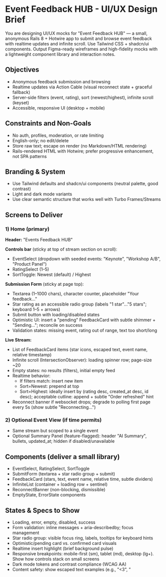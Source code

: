 # Event Feedback HUB - UI/UX Design Brief

You are designing UI/UX mocks for "Event Feedback HUB" — a small, anonymous Rails 8 + Hotwire app to submit and browse event feedback with realtime updates and infinite scroll. Use Tailwind CSS + shadcn/ui components. Output Figma-ready wireframes and high-fidelity mocks with a lightweight component library and interaction notes.

## Objectives

- Anonymous feedback submission and browsing
- Realtime updates via Action Cable (visual reconnect state + graceful fallback)
- Server-side filters (event, rating), sort (newest/highest), infinite scroll (keyset)
- Accessible, responsive UI (desktop + mobile)

## Constraints and Non-Goals

- No auth, profiles, moderation, or rate limiting
- English-only; no edit/delete
- Store raw text; escape on render (no Markdown/HTML rendering)
- Rails-rendered HTML with Hotwire; prefer progressive enhancement, not SPA patterns

## Branding & System

- Use Tailwind defaults and shadcn/ui components (neutral palette, good contrast)
- Light and dark mode variants
- Use clear semantic structure that works well with Turbo Frames/Streams

## Screens to Deliver

### 1) Home (primary)

**Header:** "Events Feedback HUB"

**Controls bar** (sticky at top of stream section on scroll):
- EventSelect (dropdown with seeded events: "Keynote", "Workshop A/B", "Product Panel")
- RatingSelect (1–5)
- SortToggle: Newest (default) / Highest

**Submission Form** (sticky at page top):
- Textarea (1–1000 chars), character counter, placeholder "Your feedback…"
- Star rating as an accessible radio group (labels "1 star"…"5 stars"; keyboard 1–5 + arrows)
- Submit button with loading/disabled states
- Optimistic UI: insert a "pending" FeedbackCard with subtle shimmer + "Sending…"; reconcile on success
- Validation states: missing event, rating out of range, text too short/long

**Live Stream:**
- List of FeedbackCard items (star icons, escaped text, event name, relative timestamp)
- Infinite scroll (IntersectionObserver): loading spinner row; page-size ~20
- Empty states: no results (filters), initial empty feed
- Realtime behavior:
  - If filters match: insert new item
  - Sort=Newest: prepend at top
  - Sort=Highest: ideally insert by (rating desc, created_at desc, id desc); acceptable cutline: append + subtle "Order refreshed" hint
- Reconnect banner if websocket drops; degrade to polling first page every 5s (show subtle "Reconnecting…")

### 2) Optional Event View (if time permits)

- Same stream but scoped to a single event
- Optional Summary Panel (feature-flagged): header "AI Summary", bullets, updated_at; hidden if disabled/unavailable

## Components (deliver a small library)

- EventSelect, RatingSelect, SortToggle
- SubmitForm (textarea + star radio group + submit)
- FeedbackCard (stars, text, event name, relative time, subtle dividers)
- InfiniteList (container + loading row + sentinel)
- ReconnectBanner (non-blocking, dismissible)
- EmptyState, ErrorState components

## States & Specs to Show

- Loading, error, empty, disabled, success
- Form validation: inline messages + aria-describedby; focus management
- Star radio group: visible focus ring, labels, tooltips for keyboard hints
- Optimistic/pending card vs. confirmed card visuals
- Realtime insert highlight (brief background pulse)
- Responsive breakpoints: mobile-first (sm), tablet (md), desktop (lg+). Show how controls stack on small screens
- Dark mode tokens and contrast compliance (WCAG AA)
- Content safety: show escaped text examples (e.g., "<3", "<script>" appears as text)

## Interaction Notes

- Filters/Sort update list and reset cursor; smooth scroll retention
- Infinite scroll triggers when sentinel enters viewport; never jank content on prepend (newest) — nudge layout to avoid content jumps
- Keyboard interactions for rating; Enter to submit; disable submit until valid
- Accessible announcements for "item received", "reconnecting", and validation errors (consider aria-live brief notes in annotations)

## Deliverables

**Figma file with:**
- Wireframes → High-fidelity mockups for Home (+ optional Event View)
- Component variants (default/hover/focus/disabled/loading/error)
- Light/Dark mode examples
- Interaction annotations (optimistic insert, realtime insert policy, reconnect banner, infinite scroll)
- Exportable icons for stars and a minimal icon set

**Provide a short style guide:** colors (Tailwind tokens), typography scale, spacing, elevation, radii

## Sample Content

**Events:** Keynote, Workshop A, Workshop B, Product Panel

**Example cards:**
- ★★★★★ "Loved it!" Workshop A · 2m ago
- ★★☆☆☆ "Too long" Keynote · 5m ago

## Acceptance

- Realtime updates visible within ~1–2s; reconnect banner appears on drop
- Infinite scroll smooth with hundreds of rows; clear end-of-list state
- Sort/filters clearly reflected; no DOM jank on new inserts
- Accessible star input and form; mobile and desktop layouts covered

## Please produce:

1. A page map and component inventory
2. Wireframes, then high-fidelity mocks (desktop + mobile)
3. Component library with states and light/dark variants
4. An annotated flow for: submit → optimistic insert → server reconcile → realtime insert in other tab